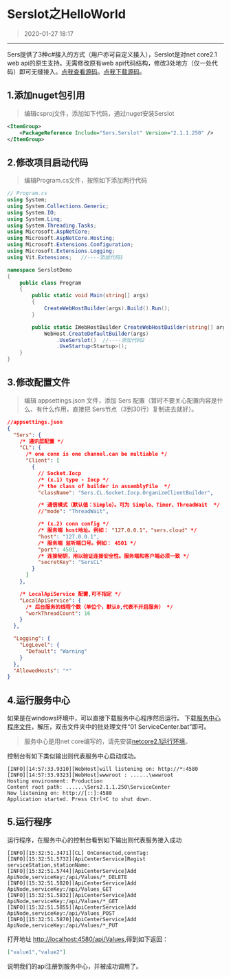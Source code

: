 # Serslot之HelloWorld
>2020-01-27 18:17

------------

Sers提供了3种c#接入的方式（用户亦可自定义接入），Serslot是对net core2.1 web api的原生支持。无需修改原有web api代码结构，修改3处地方（仅一处代码）即可无缝接入。[点我查看源码](https://github.com/serset/serset.github.io/tree/master/code/SerslotDemo2.1.1.250)。[点我下载源码](https://serset.github.io/file/demo/SerslotDemo2.1.1.250.zip)。

## 1.添加nuget包引用
>编辑csproj文件，添加如下代码，通过nuget安装Serslot

```xml
<ItemGroup>
	<PackageReference Include="Sers.Serslot" Version="2.1.1.250" />
</ItemGroup>
```

## 2.修改项目启动代码
>编辑Program.cs文件，按照如下添加两行代码

```csharp
// Program.cs
using System;
using System.Collections.Generic;
using System.IO;
using System.Linq;
using System.Threading.Tasks;
using Microsoft.AspNetCore;
using Microsoft.AspNetCore.Hosting;
using Microsoft.Extensions.Configuration;
using Microsoft.Extensions.Logging;
using Vit.Extensions;   //----添加代码1

namespace SerslotDemo
{
    public class Program
    {
        public static void Main(string[] args)
        {
            CreateWebHostBuilder(args).Build().Run();
        }

        public static IWebHostBuilder CreateWebHostBuilder(string[] args) =>
            WebHost.CreateDefaultBuilder(args)
                .UseSerslot()  //----添加代码2
                .UseStartup<Startup>();
    }
}

```

## 3.修改配置文件
>编辑 appsettings.json 文件，添加 Sers 配置（暂时不要关心配置内容是什么、有什么作用，直接把 Sers节点（3到30行）复制进去就好）。

```json
//appsettings.json
{
  "Sers": {
    /* 通讯层配置 */
    "CL": {      
      /* one conn is one channel.can be multiable */
      "Client": [
        {
          // Socket.Iocp
          /* (x.1) type - Iocp */
          /* the class of builder in assemblyFile  */
          "className": "Sers.CL.Socket.Iocp.OrganizeClientBuilder",

          /* 通信模式（默认值：Simple）。可为 Simple、Timer、ThreadWait  */
          //"mode": "ThreadWait",

          /* (x.2) conn config */
          /* 服务端 host地址。例如： "127.0.0.1"、"sers.cloud" */
          "host": "127.0.0.1",
          /* 服务端 监听端口号。例如： 4501 */
          "port": 4501,
          /* 连接秘钥，用以验证连接安全性。服务端和客户端必须一致 */
          "secretKey": "SersCL"
        }
      ]
    },

    /* LocalApiService 配置,可不指定 */
    "LocalApiService": {
      /* 后台服务的线程个数（单位个，默认0,代表不开启服务） */
      "workThreadCount": 16
    }    
  },

  "Logging": {
    "LogLevel": {
      "Default": "Warning"
    }
  },
  "AllowedHosts": "*"
}

```


## 4.运行服务中心
如果是在windows环境中，可以直接下载服务中心程序然后运行。
下载[服务中心程序文件](https://serset.github.io/file/Sers/Sers2.1.1.250/SersPublish2.1.1.250.zip)，解压，双击文件夹中的批处理文件“01 ServiceCenter.bat”即可。
>服务中心是用net core编写的，请先安装[netcore2.1运行环境](https://serset.github.io/?md/解析Sers微服务/0.1windows安装netcore2.1运行环境.md)。

控制台有如下类似输出则代表服务中心启动成功。
```
[INFO][14:57:33.9310][WebHost]will listening on: http://*:4580
[INFO][14:57:33.9323][WebHost]wwwroot : ......\wwwroot
Hosting environment: Production
Content root path: ......\Sers2.1.1.250\ServiceCenter
Now listening on: http://[::]:4580
Application started. Press Ctrl+C to shut down.
```

 ## 5.运行程序
 运行程序，在服务中心的控制台看到如下输出则代表服务接入成功
 
 ```
[INFO][15:32:51.3471][CL] OnConnected,connTag:
[INFO][15:32:51.5732][ApiCenterService]Regist serviceStation,stationName:
[INFO][15:32:51.5744][ApiCenterService]Add ApiNode,serviceKey:/api/Values/*_DELETE
[INFO][15:32:51.5820][ApiCenterService]Add ApiNode,serviceKey:/api/Values_GET
[INFO][15:32:51.5832][ApiCenterService]Add ApiNode,serviceKey:/api/Values/*_GET
[INFO][15:32:51.5855][ApiCenterService]Add ApiNode,serviceKey:/api/Values_POST
[INFO][15:32:51.5870][ApiCenterService]Add ApiNode,serviceKey:/api/Values/*_PUT
```
 
 打开地址 <http://localhost:4580/api/Values>,得到如下返回：
 ```json
["value1","value2"]
```
 说明我们的api注册到服务中心，并被成功调用了。
 









 